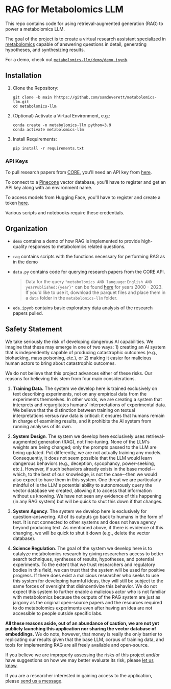 # RAG for Metabolomics LLM

This repo contains code for using retrieval-augmented generation (RAG) to power a metabolomics LLM.

The goal of the project is to create a virtual research assistant specialized in [metabolomics](https://en.wikipedia.org/wiki/Metabolomics) capable of answering questions in detail, generating hypotheses, and synthesizing results.

For a demo, check out [`metabolomics-llm/demo/demo.ipynb`](https://github.com/samdeverett/metabolomics-llm/blob/main/metabolomics-llm/demo/demo.ipynb).

## Installation

1.  Clone the Repository:

    ```shell
    git clone -b main hhttps://github.com/samdeverett/metabolomics-llm.git
    cd metabolomics-llm
    ```

2.  (Optional) Activate a Virtual Environment, e.g.:

    ```shell
    conda create -n metabolomics-llm python=3.9
    conda activate metabolomics-llm
    ```

3.  Install Requirements:

    ```shell
    pip install -r requirements.txt
    ```

### API Keys

To pull research papers from [CORE](https://core.ac.uk), you'll need an API key from [here](https://core.ac.uk/services/api#form).

To connect to a [Pinecone](https://www.pinecone.io) vector database, you'll have to register and get an API key along with an environment name.

To access models from Hugging Face, you'll have to register and create a token [here](https://huggingface.co/settings/tokens).

Various scripts and notebooks require these credentials.

## Organization

- `demo` contains a demo of how RAG is implemented to provide high-quality responses to metabolomics related questions.

- `rag` contains scripts with the functions necessary for performing RAG as in the demo

- `data.py` contains code for querying research papers from the CORE API.
    > Data for the query `"metabolomics AND language:English AND yearPublished:{year}"` can be found [here](https://drive.google.com/drive/folders/1DCWCLsF7ImHamxzl6tAz7nTZNO_dsvWt?usp=sharing) for years 2000 - 2023. If you'd like to use it, download the parquet files and place them in a `data` folder in the `metabolomics-llm` folder.

- `eda.ipynb` contains basic exploratory data analysis of the research papers pulled.

<!-- - `preprocessing.ipynb` handles processing the data based on insights learned from EDA to prepare for RAG. -->

<!-- - `utils.py` provides helper functions. -->

## Safety Statement

We take seriously the risk of developing dangerous AI capabilities. We imagine that these may emerge in one of two ways: 1) creating an AI system that is independently capable of producing catastrophic outcomes (e.g., biohacking, mass poisoning, etc.), or 2) making it easier for malicious human actors to bring about catastrophic outcomes.

We do not believe that this project advances either of these risks. Our reasons for believing this stem from four main considerations.

1. **Training Data.** The system we develop here is trained exclusively on text describing experiments, not on any empirical data from the experiments themselves. In other words, we are creating a system that interprets and regurgitates humans' interpretations of experimental data. We believe that the distinction between training on textual interpretations versus raw data is critical: it ensures that humans remain in charge of examining results, and it prohibits the AI system from running analyses of its own.

2. **System Design**. The system we develop here exclusively uses retrieval-augmented generation (RAG), not fine-tuning. None of the LLM's weights are being changed; only the prompts passed to the LLM are being updated. Put differently, we are not actually training any models. Consequently, it does not seem possible that the LLM would learn dangerous behaviors (e.g., deception, sycophancy, power-seeking, etc.). However, if such behaviors already exists in the base model--which, to the best of our knowledge, is not the case--then we would also expect to have them in this system. One threat we are particularly mindful of is the LLM's potential ability to autonomously query the vector database we created, allowing it to access that information without us knowing. We have not seen any evidence of this happening (in any RAG system) but will be quick to shut this down if that changes.

3. **System Agency**. The system we develop here is exclusively for question-answering. All of its outputs go back to humans in the form of text. It is not connected to other systems and does not have agency beyond producing text. As mentioned above, if there is evidence of this changing, we will be quick to shut it down (e.g., delete the vector database).

4. **Science Regulation**. The goal of the system we develop here is to catalyze metabolomics research by giving researchers access to better search techniques, syntheses of results, hypotheses, and potential experiments. To the extent that we trust researchers and regulatory bodies in this field, we can trust that the system will be used for positive progress. If there does exist a malicious researcher who seeks to use this system for developing harmful ideas, they will still be subject to the same forces of oversight that disincentivize this behavior. We do not expect this system to further enable a malicious actor who is not familiar with metabolomics because the outputs of the RAG system are just as jargony as the original open-source papers and the resources required to do metabolomics experiments even after having an idea are not accessible to people outside specific labs.

 **All these reasons aside, out of an abundance of caution, we are not yet publicly launching this application nor sharing the vector database of embeddings.** We do note, however, that money is really the only barrier to replicating our results given that the base LLM, corpus of training data, and tools for implementing RAG are all freely available and open-source.

 If you believe we are improperly assessing the risks of this project and/or have suggestions on how we may better evaluate its risk, please [let us know](mailto:samdev@mit.edu).

 If you are a researcher interested in gaining access to the application, please [send us a message](mailto:samdev@mit.edu).
